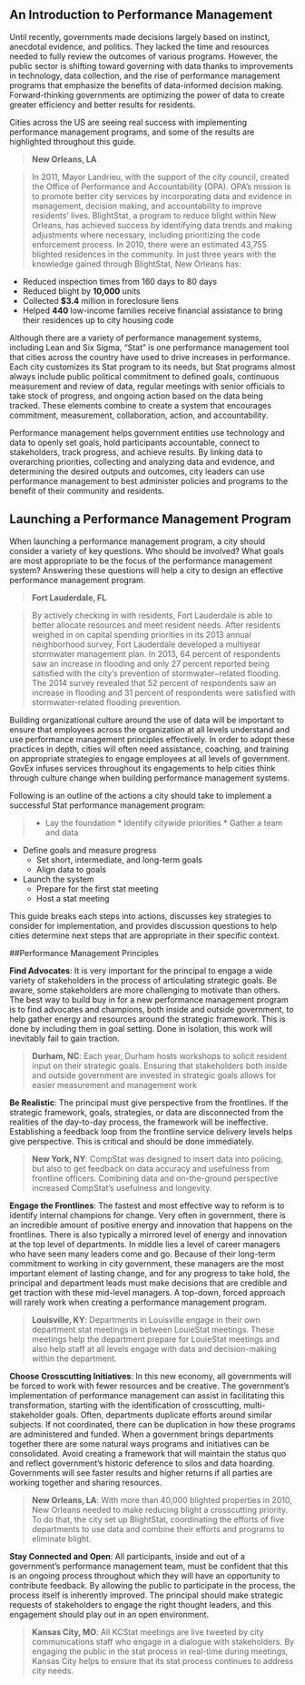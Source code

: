 ## An Introduction to Performance Management

Until recently, governments made decisions largely based on instinct, anecdotal evidence, and politics. They lacked the time and resources needed to fully review the outcomes of various programs. However, the public sector is shifting toward governing with data thanks to improvements in technology, data collection, and the rise of performance management programs that emphasize the benefits of data-informed decision making. Forward-thinking governments are optimizing the power of data to create greater efficiency and better results for residents.

Cities across the US are seeing real success with implementing performance management programs, and some of the results are highlighted throughout this guide.

> **New Orleans, LA**

> In 2011, Mayor Landrieu, with the support of the city council, created the Office of Performance and Accountability (OPA). OPA’s mission is to promote better city services by incorporating data and evidence in management, decision making, and accountability to improve residents’ lives.
BlightStat, a program to reduce blight within New Orleans, has achieved success by identifying data trends and making adjustments where necessary, including prioritizing the code enforcement process. In 2010, there were an estimated 43,755 blighted residences in the community. In just three years with the knowledge gained through BlightStat, New Orleans has:
* Reduced inspection times from 160 days to 80 days
* Reduced blight by **10,000** units
* Collected **$3.4** million in foreclosure liens
* Helped **440** low-income families receive financial assistance to bring their residences up to city housing code

Although there are a variety of performance management systems, including Lean and Six Sigma, “Stat” is one performance management tool that cities across the country have used to drive increases in performance. Each city customizes its Stat program to its needs, but Stat programs almost always include public political commitment to defined goals, continuous measurement and review of data, regular meetings with senior officials to take stock of progress, and ongoing action based on the data being tracked. These elements combine to create a system that encourages commitment, measurement, collaboration, action, and accountability.

Performance management helps government entities use technology and data to openly set goals, hold participants accountable, connect to stakeholders, track progress, and achieve results. By linking data to overarching priorities, collecting and analyzing data and evidence, and determining the desired outputs and outcomes, city leaders can use performance management to best administer policies and programs to the benefit of their community and residents.

## Launching a Performance Management Program

When launching a performance management program, a city should consider a variety of key questions. Who should be involved? What goals are most appropriate to be the focus of the performance management system? Answering these questions will help a city to design an effective performance management program.

> **Fort Lauderdale, FL**

> By actively checking in with residents, Fort Lauderdale is able to better allocate resources and meet resident needs.
After residents weighed in on capital spending priorities in its 2013 annual neighborhood survey, Fort  Lauderdale developed a multiyear stormwater management plan. In 2013, 64 percent of respondents saw an increase in flooding and only 27 percent reported being satisfied  with the city’s prevention of  stormwater−related flooding. The 2014 survey revealed that  52 percent of respondents saw an increase in flooding and 31 percent of respondents were satisfied with stormwater-related  flooding prevention.

Building organizational culture around the use of data will be important to ensure that employees across the organization at all levels understand and use performance management principles effectively. In order to adopt these practices in depth, cities will often need assistance, coaching, and training on appropriate strategies to engage employees at all levels of government. GovEx infuses services throughout its engagements to help cities think through culture change when building performance management systems.

Following is an outline of the actions a city should take to implement a successful Stat performance management program:

>* Lay the foundation
    * Identify citywide priorities
    * Gather a team and data
* Define goals and measure progress
    * Set short, intermediate, and long-term goals
    * Align data to goals
* Launch the system
    * Prepare for the first stat meeting
    *  Host a stat meeting

This guide breaks each steps into actions, discusses key strategies to consider for implementation, and provides discussion questions to help cities determine next steps that are appropriate in their specific context. 

##Performance Management Principles

**Find Advocates**: It is very important for the principal to engage a wide variety of stakeholders in the process of articulating strategic goals. Be aware, some stakeholders are more challenging to motivate than others. The best way to build buy in for a new performance management program is to find advocates and champions, both inside and outside government, to help gather energy and resources around the strategic framework. This is done by including them in goal setting. Done in isolation, this work will inevitably fail to gain traction. 

>**Durham, NC**: Each year, Durham hosts workshops to solicit resident input on their strategic goals. Ensuring that stakeholders both inside and outside government are invested in strategic goals allows for easier measurement and management work

**Be Realistic**: The principal must give perspective from the frontlines. If the strategic framework, goals, strategies, or data are disconnected from the realities of the day-to-day process, the framework will be ineffective. Establishing a feedback loop from the frontline service delivery levels helps give perspective. This is critical and should be done immediately. 

>**New York, NY**: CompStat was designed to insert data into policing, but also to get feedback on data accuracy and usefulness from frontline officers. Combining data and on-the-ground perspective increased CompStat’s usefulness and longevity.

**Engage the Frontlines**: The fastest and most effective way to reform is to identify internal champions for change. Very often in government, there is an incredible amount of positive energy and innovation that happens on the frontlines. There is also typically a mirrored level of energy and innovation at the top level of departments. In middle lies a level of career managers who have seen many leaders come and go. Because of their long-term commitment to working in city government, these managers are the most important element of lasting change, and for any progress to take hold, the principal and department leads must make decisions that are credible and get traction with these mid-level managers. A top-down, forced approach will rarely work when creating a performance management program.

>**Louisville, KY**: Departments in Louisville engage in their own department stat meetings in between LouieStat meetings. These meetings help the department prepare for LouieStat meetings and also help staff at all levels engage with data and decision-making within the department.

**Choose Crosscutting Initiatives**: In this new economy, all governments will be forced to work with fewer resources and be creative. The government’s implementation of performance management can assist in facilitating this transformation, starting with the identification of crosscutting, multi-stakeholder goals. Often, departments duplicate efforts around similar subjects. If not coordinated, there can be duplication in how these programs are administered and funded. When a government brings departments together there are some natural ways programs and initiatives can be consolidated. Avoid creating a framework that will maintain the status quo and reflect government’s historic deference to silos and data hoarding. Governments will see faster results and higher returns if all parties are working together and sharing resources.

>**New Orleans, LA**: With more than 40,000 blighted properties in 2010, New Orleans needed to make reducing blight a crosscutting priority. To do that, the city set up BlightStat, coordinating the efforts of five departments to use data and combine their efforts and programs to eliminate blight.

**Stay Connected and Open**: All participants, inside and out of a government’s performance management team, must be confident that this is an ongoing process throughout which they will have an opportunity to contribute feedback. By allowing the public to participate in the process, the process itself is inherently improved. The principal should make strategic requests of stakeholders to engage the right thought leaders, and this engagement should play out in an open environment.

>**Kansas City, MO**: All KCStat meetings are live tweeted by city communications staff who engage in a dialogue with stakeholders. By engaging the public in the stat process in real-time during meetings, Kansas City helps to ensure that its stat process continues to address city needs.

